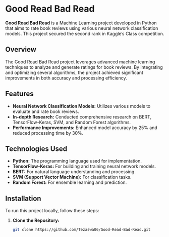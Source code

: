 # Good Read Bad Read

**Good Read Bad Read** is a Machine Learning project developed in Python that aims to rate book reviews using various neural network classification models. This project secured the second rank in Kaggle’s Class competition.

## Overview

The Good Read Bad Read project leverages advanced machine learning techniques to analyze and generate ratings for book reviews. By integrating and optimizing several algorithms, the project achieved significant improvements in both accuracy and processing efficiency.

## Features

- **Neural Network Classification Models:** Utilizes various models to evaluate and rate book reviews.
- **In-depth Research:** Conducted comprehensive research on BERT, TensorFlow-Keras, SVM, and Random Forest algorithms.
- **Performance Improvements:** Enhanced model accuracy by 25% and reduced processing time by 30%.

## Technologies Used

- **Python:** The programming language used for implementation.
- **TensorFlow-Keras:** For building and training neural network models.
- **BERT:** For natural language understanding and processing.
- **SVM (Support Vector Machine):** For classification tasks.
- **Random Forest:** For ensemble learning and prediction.

## Installation

To run this project locally, follow these steps:

1. **Clone the Repository:**

   ```bash
   git clone https://github.com/Tezaswa06/Good-Read-Bad-Read.git
